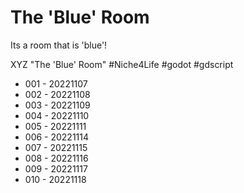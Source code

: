 # The 'Blue' Room
Its a room that is 'blue'!

XYZ "The 'Blue' Room" #Niche4Life #godot #gdscript
* 001 - 20221107
* 002 - 20221108
* 003 - 20221109
* 004 - 20221110
* 005 - 20221111
* 006 - 20221114
* 007 - 20221115
* 008 - 20221116
* 009 - 20221117
* 010 - 20221118